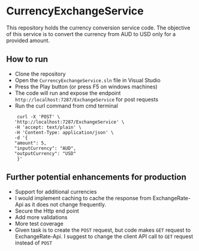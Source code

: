 # CurrencyExchangeService

This repository holds the currency conversion service code. The objective of this service is to convert the currency from AUD to USD only for a provided amount.

## How to run

- Clone the repository
- Open the `CurrencyExchangeService.sln` file in Visual Studio
- Press the Play button (or press F5 on windows machines)
- The code will run and expose the endpoint `http://localhost:7287/ExchangeService` for post requests
- Run the curl command from cmd terminal
```
    curl -X 'POST' \
   'http://localhost:7287/ExchangeService' \
   -H 'accept: text/plain' \
   -H 'Content-Type: application/json' \
   -d '{
   "amount": 5,
   "inputCurrency": "AUD",
   "outputCurrency": "USD"
    }'
```

## Further potential enhancements for production
- Support for additional currencies
- I would implement caching to cache the response from ExchangeRate-Api as it does not change frequently.
- Secure the Http end point
- Add more validations
- More test coverage
- Given task is to create the `POST` request, but code makes `GET` request to ExchangeRate-Api. I suggest to change the client API call to `GET` request instead of `POST`
